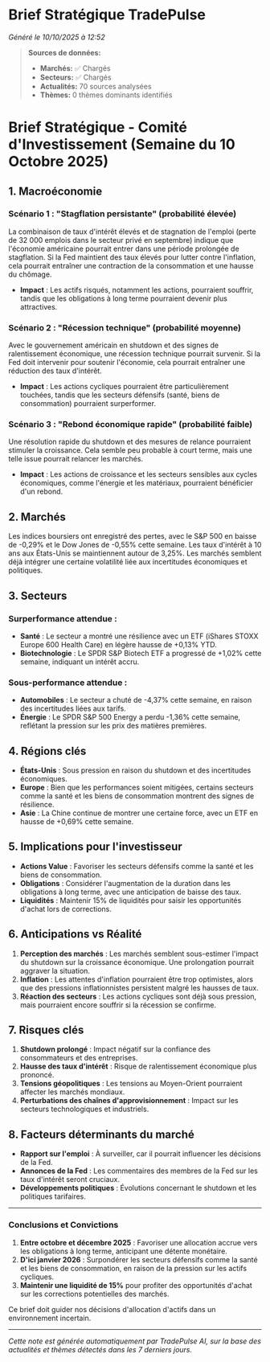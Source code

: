 # Brief Stratégique TradePulse

*Généré le 10/10/2025 à 12:52*

> **Sources de données:**
> - **Marchés:** ✅ Chargés
> - **Secteurs:** ✅ Chargés
> - **Actualités:** 70 sources analysées
> - **Thèmes:** 0 thèmes dominants identifiés

# Brief Stratégique - Comité d'Investissement (Semaine du 10 Octobre 2025)

## 1. Macroéconomie

### Scénario 1 : "Stagflation persistante" (probabilité élevée)
La combinaison de taux d'intérêt élevés et de stagnation de l'emploi (perte de 32 000 emplois dans le secteur privé en septembre) indique que l'économie américaine pourrait entrer dans une période prolongée de stagflation. Si la Fed maintient des taux élevés pour lutter contre l'inflation, cela pourrait entraîner une contraction de la consommation et une hausse du chômage.
- **Impact** : Les actifs risqués, notamment les actions, pourraient souffrir, tandis que les obligations à long terme pourraient devenir plus attractives.

### Scénario 2 : "Récession technique" (probabilité moyenne)
Avec le gouvernement américain en shutdown et des signes de ralentissement économique, une récession technique pourrait survenir. Si la Fed doit intervenir pour soutenir l'économie, cela pourrait entraîner une réduction des taux d'intérêt.
- **Impact** : Les actions cycliques pourraient être particulièrement touchées, tandis que les secteurs défensifs (santé, biens de consommation) pourraient surperformer.

### Scénario 3 : "Rebond économique rapide" (probabilité faible)
Une résolution rapide du shutdown et des mesures de relance pourraient stimuler la croissance. Cela semble peu probable à court terme, mais une telle issue pourrait relancer les marchés.
- **Impact** : Les actions de croissance et les secteurs sensibles aux cycles économiques, comme l'énergie et les matériaux, pourraient bénéficier d'un rebond.

## 2. Marchés

Les indices boursiers ont enregistré des pertes, avec le S&P 500 en baisse de -0,29% et le Dow Jones de -0,55% cette semaine. Les taux d'intérêt à 10 ans aux États-Unis se maintiennent autour de 3,25%. Les marchés semblent déjà intégrer une certaine volatilité liée aux incertitudes économiques et politiques.

## 3. Secteurs

### Surperformance attendue :
- **Santé** : Le secteur a montré une résilience avec un ETF (iShares STOXX Europe 600 Health Care) en légère hausse de +0,13% YTD.
- **Biotechnologie** : Le SPDR S&P Biotech ETF a progressé de +1,02% cette semaine, indiquant un intérêt accru.

### Sous-performance attendue :
- **Automobiles** : Le secteur a chuté de -4,37% cette semaine, en raison des incertitudes liées aux tarifs.
- **Énergie** : Le SPDR S&P 500 Energy a perdu -1,36% cette semaine, reflétant la pression sur les prix des matières premières.

## 4. Régions clés

- **États-Unis** : Sous pression en raison du shutdown et des incertitudes économiques.
- **Europe** : Bien que les performances soient mitigées, certains secteurs comme la santé et les biens de consommation montrent des signes de résilience.
- **Asie** : La Chine continue de montrer une certaine force, avec un ETF en hausse de +0,69% cette semaine.

## 5. Implications pour l'investisseur

- **Actions Value** : Favoriser les secteurs défensifs comme la santé et les biens de consommation.
- **Obligations** : Considérer l'augmentation de la duration dans les obligations à long terme, avec une anticipation de baisse des taux.
- **Liquidités** : Maintenir 15% de liquidités pour saisir les opportunités d'achat lors de corrections.

## 6. Anticipations vs Réalité

1. **Perception des marchés** : Les marchés semblent sous-estimer l'impact du shutdown sur la croissance économique. Une prolongation pourrait aggraver la situation.
2. **Inflation** : Les attentes d'inflation pourraient être trop optimistes, alors que des pressions inflationnistes persistent malgré les hausses de taux.
3. **Réaction des secteurs** : Les actions cycliques sont déjà sous pression, mais pourraient encore souffrir si la récession se confirme.

## 7. Risques clés

1. **Shutdown prolongé** : Impact négatif sur la confiance des consommateurs et des entreprises.
2. **Hausse des taux d'intérêt** : Risque de ralentissement économique plus prononcé.
3. **Tensions géopolitiques** : Les tensions au Moyen-Orient pourraient affecter les marchés mondiaux.
4. **Perturbations des chaînes d'approvisionnement** : Impact sur les secteurs technologiques et industriels.

## 8. Facteurs déterminants du marché

- **Rapport sur l'emploi** : À surveiller, car il pourrait influencer les décisions de la Fed.
- **Annonces de la Fed** : Les commentaires des membres de la Fed sur les taux d'intérêt seront cruciaux.
- **Développements politiques** : Évolutions concernant le shutdown et les politiques tarifaires.

---

### Conclusions et Convictions

1. **Entre octobre et décembre 2025** : Favoriser une allocation accrue vers les obligations à long terme, anticipant une détente monétaire.
2. **D'ici janvier 2026** : Surpondérer les secteurs défensifs comme la santé et les biens de consommation, en raison de la pression sur les actifs cycliques.
3. **Maintenir une liquidité de 15%** pour profiter des opportunités d'achat sur les corrections potentielles des marchés.

Ce brief doit guider nos décisions d'allocation d'actifs dans un environnement incertain.

---

*Cette note est générée automatiquement par TradePulse AI, sur la base des actualités et thèmes détectés dans les 7 derniers jours.*
